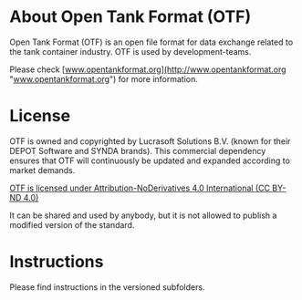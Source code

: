 # About Open Tank Format (OTF)
Open Tank Format (OTF) is an open file format for data exchange related to the tank container industry. OTF is used by development-teams.

Please check [www.opentankformat.org](http://www.opentankformat.org "www.opentankformat.org") for more information.

# License
OTF is owned and copyrighted by Lucrasoft Solutions B.V. (known for their DEPOT Software and SYNDA brands). This commercial dependency ensures that OTF will continuously be updated and expanded according to market demands. 

[OTF is licensed under Attribution-NoDerivatives 4.0 International (CC BY-ND 4.0)](https://creativecommons.org/licenses/by-nd/4.0/ "OTF is licensed under Attribution-NoDerivatives 4.0 International (CC BY-ND 4.0)")


It can be shared and used by anybody, but it is not allowed to publish a modified version of the standard.

# Instructions
Please find instructions in the versioned subfolders.
